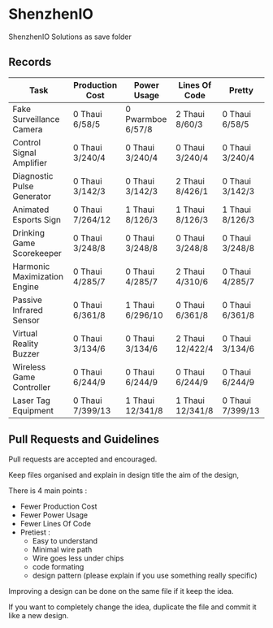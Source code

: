 # ShenzhenIO
ShenzhenIO Solutions as save folder

## Records

Task                         | Production Cost  | Power Usage         | Lines Of Code    | Pretty
---------------------------- | ---------------- | ------------------- | ---------------- | ---------------
Fake Surveillance Camera     | 0 Thaui 6/58/5   | 0 Pwarmboe 6/57/8   | 2 Thaui 8/60/3   | 0 Thaui 6/58/5
Control Signal Amplifier     | 0 Thaui 3/240/4  | 0 Thaui 3/240/4     | 0 Thaui 3/240/4  | 0 Thaui 3/240/4
Diagnostic Pulse Generator   | 0 Thaui 3/142/3  | 0 Thaui 3/142/3     | 2 Thaui 8/426/1  | 0 Thaui 3/142/3
Animated Esports Sign        | 0 Thaui 7/264/12 | 1 Thaui 8/126/3     | 1 Thaui 8/126/3  | 1 Thaui 8/126/3
Drinking Game Scorekeeper    | 0 Thaui 3/248/8  | 0 Thaui 3/248/8     | 0 Thaui 3/248/8  | 0 Thaui 3/248/8
Harmonic Maximization Engine | 0 Thaui 4/285/7  | 0 Thaui 4/285/7     | 2 Thaui 4/310/6  | 0 Thaui 4/285/7
Passive Infrared Sensor      | 0 Thaui 6/361/8  | 1 Thaui 6/296/10    | 0 Thaui 6/361/8  | 0 Thaui 6/361/8
Virtual Reality Buzzer       | 0 Thaui 3/134/6  | 0 Thaui 3/134/6     | 2 Thaui 12/422/4 | 0 Thaui 3/134/6
Wireless Game Controller     | 0 Thaui 6/244/9  | 0 Thaui 6/244/9     | 0 Thaui 6/244/9  | 0 Thaui 6/244/9  
Laser Tag Equipment          | 0 Thaui 7/399/13 | 1 Thaui 12/341/8    | 1 Thaui 12/341/8 | 0 Thaui 7/399/13

## Pull Requests and Guidelines

Pull requests are accepted and encouraged.

Keep files organised and explain in design title the aim of the design, 

There is 4 main points :
 * Fewer Production Cost
 * Fewer Power Usage
 * Fewer Lines Of Code
 * Pretiest :
   * Easy to understand
   * Minimal wire path
   * Wire goes less under chips
   * code formating
   * design pattern (please explain if you use something really specific)
 
Improving a design can be done on the same file if it keep the idea.

If you want to completely change the idea, duplicate the file and commit it like a new design.
